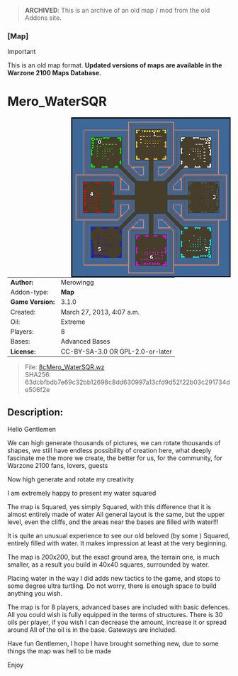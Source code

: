> **ARCHIVED**: This is an archive of an old map / mod from the old Addons site.

### [Map]

> [!IMPORTANT]
> This is an old map format. **Updated versions of maps are available in the Warzone 2100 Maps Database.**

# Mero_WaterSQR

<img src="./preview.jpg" align="right" />

| | |
| - | - |
| __Author:__ | Merowingg |
| Addon-type: | __Map__ |
| __Game Version:__ | 3.1.0 |
| Created: | March 27, 2013, 4:07 a.m. |
| Oil: | Extreme |
| Players: | 8 |
| Bases: | Advanced Bases |
| __License:__ | CC-BY-SA-3.0 OR GPL-2.0-or-later |

> File: [8cMero_WaterSQR.wz](https://github.com/Warzone2100/old-addons-site/raw/main/assets/59/8cMero_WaterSQR.wz)  
> SHA256: 63dcbfbdb7e69c32bb12698c8dd630997a13cfd9d52f22b03c291734de506f2e

## Description:

Hello Gentlemen  

We can high generate thousands of pictures, we can rotate thousands of shapes, we still have endless possibility of creation here, what deeply fascinate me  the more we create, the better for us, for the community, for Warzone 2100 fans, lovers, guests  

Now high generate and rotate my creativity    

I am extremely happy to present my water squared  

The map is Squared, yes simply Squared, with this difference that it is almost entirely made of water  All general layout is the same, but the upper level, even the cliffs, and the areas near the bases are filled with water!!!  

It is quite an unusual experience to see our old beloved (by some  ) Squared, entirely filled with water. It makes impression at least at the very beginning.

The map is 200x200, but the exact ground area, the terrain one, is much smaller, as a result you build in 40x40 squares, surrounded by water.

Placing water in the way I did adds new tactics to the game, and stops to some degree ultra turtling. Do not worry, there is enough space to build anything you wish.

The map is for 8 players, advanced bases are included with basic defences. All you could wish is fully equipped in the terms of structures. There is 30 oils per player, if you wish I can decrease the amount, increase it  or spread around  All of the oil is in the base. Gateways are included.

Have fun Gentlemen, I hope I have brought something new, due to some things the map was hell to be made  

Enjoy  



